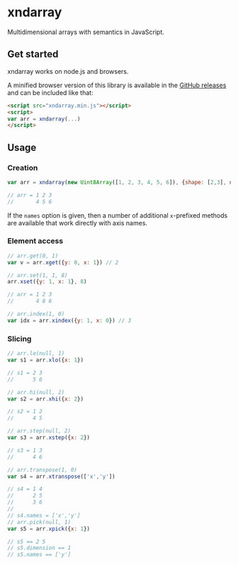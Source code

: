 # xndarray

Multidimensional arrays with semantics in JavaScript.

## Get started

xndarray works on node.js and browsers.

A minified browser version of this library is available in the [GitHub releases](https://github.com/neothemachine/xndarray/releases) and can be included like that:
```html
<script src="xndarray.min.js"></script>
<script>
var arr = xndarray(...)
</script>
```

## Usage

### Creation
```js
var arr = xndarray(new Uint8Array([1, 2, 3, 4, 5, 6]), {shape: [2,3], names: ['y','x']})

// arr = 1 2 3
//       4 5 6
```

If the `names` option is given, then a number of additional `x`-prefixed methods are available that work directly with axis names.

### Element access
```js
// arr.get(0, 1)
var v = arr.xget({y: 0, x: 1}) // 2

// arr.set(1, 1, 8)
arr.xset({y: 1, x: 1}, 8)

// arr = 1 2 3
//       4 8 6

// arr.index(1, 0)
var idx = arr.xindex({y: 1, x: 0}) // 3
```

### Slicing
```js
// arr.lo(null, 1)
var s1 = arr.xlo({x: 1})

// s1 = 2 3
//      5 6

// arr.hi(null, 2)
var s2 = arr.xhi({x: 2})

// s2 = 1 2
//      4 5

// arr.step(null, 2)
var s3 = arr.xstep({x: 2})

// s3 = 1 3
//      4 6

// arr.transpose(1, 0)
var s4 = arr.xtranspose(['x','y'])

// s4 = 1 4
//      2 5
//      3 6
// 
// s4.names = ['x','y']
// arr.pick(null, 1)
var s5 = arr.xpick({x: 1})

// s5 == 2 5
// s5.dimension == 1
// s5.names == ['y']
``` 

